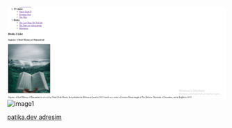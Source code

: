 

![image0](image.png.png)
![image1](image1.png.png)

[patika.dev adresim ](https://app.patika.dev/ltime)







